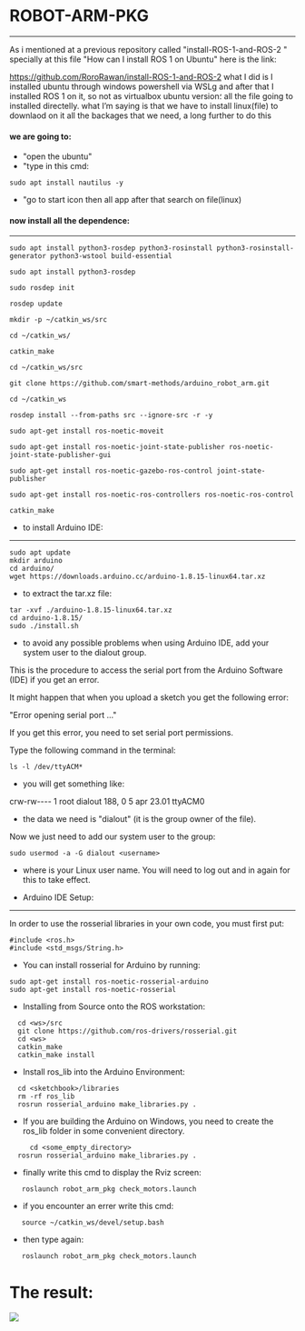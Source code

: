 # ROBOT-ARM-PKG

__________________________________________________________________

As i mentioned at a previous repository called "install-ROS-1-and-ROS-2
" specially at this file "How can I install ROS 1 on Ubuntu" here is the link:

https://github.com/RoroRawan/install-ROS-1-and-ROS-2 what I did is I installed ubuntu through windows powershell via WSLg and after that I installed ROS 1 on it, so not as virtualbox ubuntu version؛ all the file going to installed directelly. what I’m saying is that we have to install linux(file) to downlaod on it all the backages that we need, a long further to do this
#### we are going to:

* "open the ubuntu"
* "type in this cmd:

```
sudo apt install nautilus -y
```

* "go to start icon then all app after that
search on file(linux)

#### now install all the dependence:

_________________________________________________

```
sudo apt install python3-rosdep python3-rosinstall python3-rosinstall-generator python3-wstool build-essential

sudo apt install python3-rosdep

sudo rosdep init

rosdep update

mkdir -p ~/catkin_ws/src

cd ~/catkin_ws/

catkin_make

cd ~/catkin_ws/src

git clone https://github.com/smart-methods/arduino_robot_arm.git 

cd ~/catkin_ws
```
```
rosdep install --from-paths src --ignore-src -r -y

sudo apt-get install ros-noetic-moveit

sudo apt-get install ros-noetic-joint-state-publisher ros-noetic-joint-state-publisher-gui

sudo apt-get install ros-noetic-gazebo-ros-control joint-state-publisher

sudo apt-get install ros-noetic-ros-controllers ros-noetic-ros-control

catkin_make
```

* to install Arduino IDE:

______________________________________________

```
sudo apt update
mkdir arduino
cd arduino/
wget https://downloads.arduino.cc/arduino-1.8.15-linux64.tar.xz
```
  * to extract the tar.xz file:
```
tar -xvf ./arduino-1.8.15-linux64.tar.xz
cd arduino-1.8.15/
sudo ./install.sh
```
* to avoid any possible problems when using Arduino IDE, add your system user to the dialout group.

This is the procedure to access the serial port from the Arduino Software (IDE) if you get an error.

It might happen that when you upload a sketch you get the following error:

"Error opening serial port ..." 

If you get this error, you need to set serial port permissions.

Type the following command in the terminal:

```
ls -l /dev/ttyACM*
```
* you will get something like:

crw-rw---- 1 root dialout 188, 0 5 apr 23.01 ttyACM0

* the data we need is "dialout" (it is the group owner of the file).

Now we just need to add our system user to the group:
```
sudo usermod -a -G dialout <username>
```
* where <username> is your Linux user name. You will need to log out and in again for this to take effect.
  
* Arduino IDE Setup:
   
________________________________________________

In order to use the rosserial libraries in your own code, you must first put:
   
```
#include <ros.h>
#include <std_msgs/String.h>
```
* You can install rosserial for Arduino by running:

```
sudo apt-get install ros-noetic-rosserial-arduino
sudo apt-get install ros-noetic-rosserial
```
* Installing from Source onto the ROS workstation: 
   
```
  cd <ws>/src
  git clone https://github.com/ros-drivers/rosserial.git
  cd <ws>
  catkin_make
  catkin_make install
```
   
* Install ros_lib into the Arduino Environment:
   
```
  cd <sketchbook>/libraries
  rm -rf ros_lib
  rosrun rosserial_arduino make_libraries.py .
```
* If you are building the Arduino on Windows, you need to create the ros_lib folder in some convenient directory.
```
     cd <some_empty_directory>
  rosrun rosserial_arduino make_libraries.py .
```
* finally write this cmd to display the Rviz screen:

```
   roslaunch robot_arm_pkg check_motors.launch
```
   
* if you encounter an errer write this cmd:
   
```
   source ~/catkin_ws/devel/setup.bash
```
   
* then type again:
   
```
   roslaunch robot_arm_pkg check_motors.launch
```

# The result:

<img src="https://user-images.githubusercontent.com/108183830/182262904-f7d1e7fe-2c46-4cf4-9814-f467e1c62dd8.jpg">


